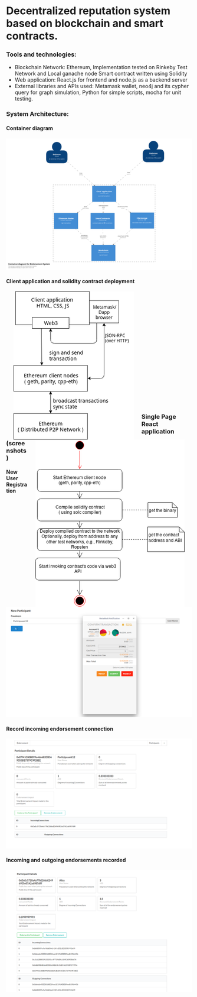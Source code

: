 # Decentralized reputation system based on blockchain and smart contracts.

### Tools and technologies:

* Blockchain Network: Ethereum, Implementation tested on Rinkeby Test Network and Local ganache node
    Smart contract written using Solidity 
* Web application: React.js for frontend and node.js as a backend server 
* External libraries and APIs used: Metamask wallet, neo4j and its cypher query for graph simulation, Python for simple scripts, mocha for unit testing.

### System Architecture:

#### Container diagram
![Container diagram](images/ContainerDiagram.png "Container Diagram")


#### Client application and solidity contract deployment

<img align="left" src="images/ClientApplication.png" alt="Client Application" title="Client Application" hspace="20"/>
<img align="right" src="images/DeployContract.png" alt="Contract deployment" title="Contract deployment" hspace="20"/>

<br></br><br></br><br></br><br></br><br></br><br></br><br></br><br></br><br></br>

 
 ### Single Page React application (screenshots)
 
 #### New User Registration

![Register new user](images/frontend-metamask/1.JoinNetwork.png "Register as New user")

 #### Record incoming endorsement connection
 ![Incoming endorsement recorded](images/frontend-metamask/2.Endorse_IncomingConnectionsRecorded.png "Incoming endorsement recorded")
 
  #### Incoming and outgoing endorsements recorded
![Incoming and outgoing endorsements](images/frontend-metamask/3.RecordedByEndorsementApp.png "Incoming and outgoing endorsements")










